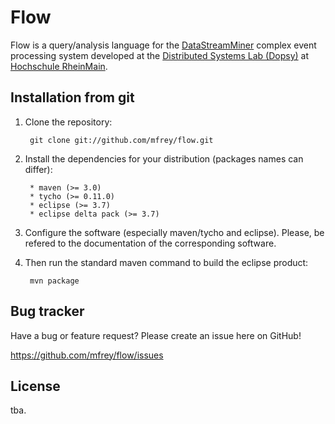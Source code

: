 Flow
====
Flow is a query/analysis language for the [DataStreamMiner][1] complex event processing system developed at
the [Distributed Systems Lab (Dopsy)][2] at [Hochschule RheinMain][3]. 

Installation from git
---------------------
1. Clone the repository:

		git clone git://github.com/mfrey/flow.git

2. Install the dependencies for your distribution (packages names can differ):

		* maven (>= 3.0)
		* tycho (>= 0.11.0)
		* eclipse (>= 3.7)
		* eclipse delta pack (>= 3.7)

3. Configure the software (especially maven/tycho and eclipse). Please, be refered to the documentation of the
corresponding software.

4. Then run the standard maven command to build the eclipse product:

		mvn package

Bug tracker
-----------
Have a bug or feature request? Please create an issue here on GitHub!

https://github.com/mfrey/flow/issues

License
-------
tba.

[1]: https://wwwvs.cs.hs-rm.de/projekte/dsminer.html
[2]: https://wwwvs.cs.hs-rm.de
[3]: http://www.hs-rm.de/dcsm/studiengaenge/informatik-msc/index.html
